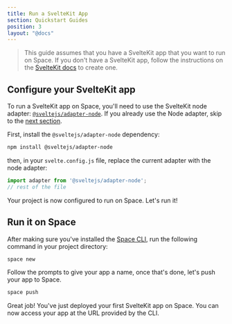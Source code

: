 ```yaml
---
title: Run a SvelteKit App
section: Quickstart Guides
position: 3
layout: "@docs"
---
```



> This guide assumes that you have a SvelteKit app that you want to run on Space. If you don't have a SvelteKit app, follow the instructions on the [SvelteKit docs](https://kit.svelte.dev/docs/creating-a-project) to create one.


## Configure your SvelteKit app
To run a SvelteKit app on Space, you'll need to use the SvelteKit node adapter: [`@sveltejs/adapter-node`](https://kit.svelte.dev/docs/adapter-node). If you already use the Node adapter, skip to the [next section](#run-it-on-space).


First, install the `@sveltejs/adapter-node` dependency:

```sh
npm install @sveltejs/adapter-node
```

then, in your `svelte.config.js` file, replace the current adapter with the node adapter:

```js
import adapter from '@sveltejs/adapter-node';
// rest of the file
```


Your project is now configured to run on Space. Let's run it!

## Run it on Space
After making sure you've installed the [Space CLI](/docs/en/basics/cli), run the following command in your project directory:

```sh
space new
```
Follow the prompts to give your app a name, once that's done, let's push your app to Space.

```sh
space push
```

Great job! You've just deployed your first SvelteKit app on Space. You can now access your app at the URL provided by the CLI.
